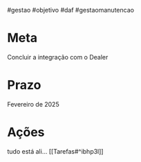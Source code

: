 #gestao #objetivo #daf #gestaomanutencao 
# Meta 
Concluir a integração com o Dealer
# Prazo 
Fevereiro de 2025 
# Ações
tudo está ali...
[[Tarefas#^ibhp3l]]